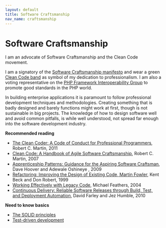```yaml
---
layout: default
title: Software Craftsmanship
nav_name: craftsmanship
---
```


# Software Craftsmanship

I am an advocate of Software Craftsmanship and the Clean Code movement.

I am a signatory of the [Software Craftsmanship manifesto](http://manifesto.softwarecraftsmanship.org/)
and wear a green [Clean Code band](http://butunclebob.com/files/images/Green%20Band.jpg) as symbol
of my dedication to professionalism. I am also a voting representative on the [PHP Framework
Interoperability Group](http://www.php-fig.org/) to promote good standards in the PHP world.

In building enterprise applications it is paramount to follow professional development techniques
and methodologies. Creating something that is badly designed and barely functions might work at
first, though is not sustainable in big projects. The knowledge of how to design software well and
avoid common pitfalls, is while well understood, not spread far enough into the software development
industry.

**Recommended reading**

* [The Clean Coder: A Code of Conduct for Professional Programmers](https://www.goodreads.com/book/show/10284614-the-clean-coder), Robert C. Martin, 2011
* [Clean Code: A Handbook of Agile Software Craftsmanship](https://www.goodreads.com/book/show/3735293-clean-code), Robert C. Martin, 2007
* [Apprenticeship Patterns: Guidance for the Aspiring Software Craftsman](https://www.goodreads.com/book/show/5608045-apprenticeship-patterns),  Dave Hoover and Adewale Oshineye , 2009
* [Refactoring: Improving the Design of Existing Code,  Martin Fowler](https://www.goodreads.com/book/show/44936.Refactoring), Kent Beck and Don Robert, 1999
* [Working Effectively with Legacy Code](https://www.goodreads.com/book/show/44919.Working_Effectively_with_Legacy_Code), Michael Feathers, 2004
* [Continuous Delivery: Reliable Software Releases through Build, Test, and Deployment Automation](https://www.goodreads.com/book/show/8686650-continuous-delivery), David Farley and Jez Humble, 2010

**Need to know basics**

* [The SOLID principles](https://en.wikipedia.org/wiki/SOLID)
* [Test-driven development](https://en.wikipedia.org/wiki/Test-driven_development)